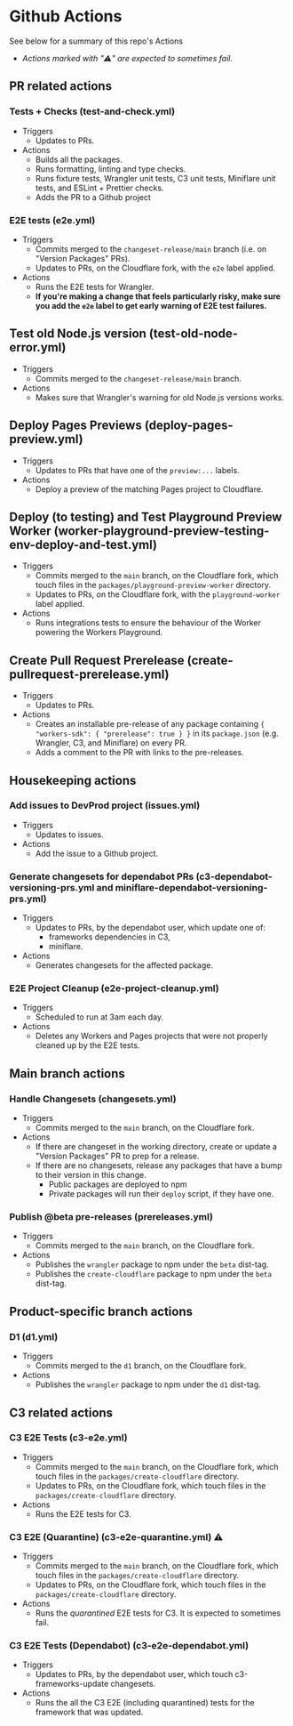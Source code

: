 # Github Actions

See below for a summary of this repo's Actions

- _Actions marked with "⚠️" are expected to sometimes fail._

## PR related actions

### Tests + Checks (test-and-check.yml)

- Triggers
  - Updates to PRs.
- Actions
  - Builds all the packages.
  - Runs formatting, linting and type checks.
  - Runs fixture tests, Wrangler unit tests, C3 unit tests, Miniflare unit tests, and ESLint + Prettier checks.
  - Adds the PR to a Github project

### E2E tests (e2e.yml)

- Triggers
  - Commits merged to the `changeset-release/main` branch (i.e. on "Version Packages" PRs).
  - Updates to PRs, on the Cloudflare fork, with the `e2e` label applied.
- Actions
  - Runs the E2E tests for Wrangler.
  - **If you're making a change that feels particularly risky, make sure you add the `e2e` label to get early warning of E2E test failures.**

## Test old Node.js version (test-old-node-error.yml)

- Triggers
  - Commits merged to the `changeset-release/main` branch.
- Actions
  - Makes sure that Wrangler's warning for old Node.js versions works.

## Deploy Pages Previews (deploy-pages-preview.yml)

- Triggers
  - Updates to PRs that have one of the `preview:...` labels.
- Actions
  - Deploy a preview of the matching Pages project to Cloudflare.

## Deploy (to testing) and Test Playground Preview Worker (worker-playground-preview-testing-env-deploy-and-test.yml)

- Triggers
  - Commits merged to the `main` branch, on the Cloudflare fork, which touch files in the `packages/playground-preview-worker` directory.
  - Updates to PRs, on the Cloudflare fork, with the `playground-worker` label applied.
- Actions
  - Runs integrations tests to ensure the behaviour of the Worker powering the Workers Playground.

## Create Pull Request Prerelease (create-pullrequest-prerelease.yml)

- Triggers
  - Updates to PRs.
- Actions
  - Creates an installable pre-release of any package containing `{ "workers-sdk": { "prerelease": true } }` in its `package.json` (e.g. Wrangler, C3, and Miniflare) on every PR.
  - Adds a comment to the PR with links to the pre-releases.

## Housekeeping actions

### Add issues to DevProd project (issues.yml)

- Triggers
  - Updates to issues.
- Actions
  - Add the issue to a Github project.

### Generate changesets for dependabot PRs (c3-dependabot-versioning-prs.yml and miniflare-dependabot-versioning-prs.yml)

- Triggers
  - Updates to PRs, by the dependabot user, which update one of:
    - frameworks dependencies in C3,
    - miniflare.
- Actions
  - Generates changesets for the affected package.

### E2E Project Cleanup (e2e-project-cleanup.yml)

- Triggers
  - Scheduled to run at 3am each day.
- Actions
  - Deletes any Workers and Pages projects that were not properly cleaned up by the E2E tests.

## Main branch actions

### Handle Changesets (changesets.yml)

- Triggers
  - Commits merged to the `main` branch, on the Cloudflare fork.
- Actions
  - If there are changeset in the working directory, create or update a "Version Packages" PR to prep for a release.
  - If there are no changesets, release any packages that have a bump to their version in this change.
    - Public packages are deployed to npm
    - Private packages will run their `deploy` script, if they have one.

### Publish @beta pre-releases (prereleases.yml)

- Triggers
  - Commits merged to the `main` branch, on the Cloudflare fork.
- Actions
  - Publishes the `wrangler` package to npm under the `beta` dist-tag.
  - Publishes the `create-cloudflare` package to npm under the `beta` dist-tag.

## Product-specific branch actions

### D1 (d1.yml)

- Triggers
  - Commits merged to the `d1` branch, on the Cloudflare fork.
- Actions
  - Publishes the `wrangler` package to npm under the `d1` dist-tag.

## C3 related actions

### C3 E2E Tests (c3-e2e.yml)

- Triggers
  - Commits merged to the `main` branch, on the Cloudflare fork, which touch files in the `packages/create-cloudflare` directory.
  - Updates to PRs, on the Cloudflare fork, which touch files in the `packages/create-cloudflare` directory.
- Actions
  - Runs the E2E tests for C3.

### C3 E2E (Quarantine) (c3-e2e-quarantine.yml) ⚠️

- Triggers
  - Commits merged to the `main` branch, on the Cloudflare fork, which touch files in the `packages/create-cloudflare` directory.
  - Updates to PRs, on the Cloudflare fork, which touch files in the `packages/create-cloudflare` directory.
- Actions
  - Runs the _quarantined_ E2E tests for C3. It is expected to sometimes fail.

### C3 E2E Tests (Dependabot) (c3-e2e-dependabot.yml)

- Triggers
  - Updates to PRs, by the dependabot user, which touch c3-frameworks-update changesets.
- Actions
  - Runs the all the C3 E2E (including quarantined) tests for the framework that was updated.
